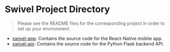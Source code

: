 # Swivel Project Directory

> Please see the README files for the corresponding project in order to set up your environment.

- [swivel-app](./swivel-app): Contains the source code for the React-Native mobile app.
- [swivel-api](./swivel-api): Contains the source code for the Python Flask backend API.